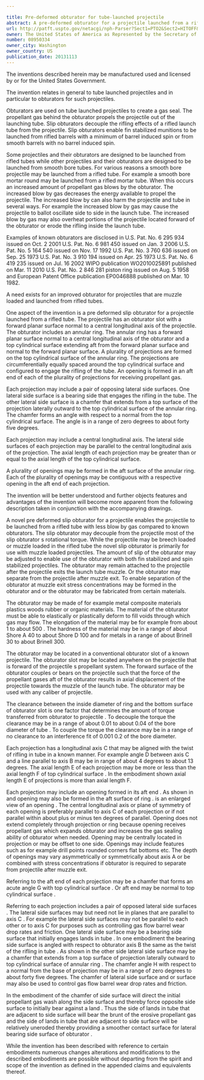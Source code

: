 ```yaml
---

title: Pre-deformed obturator for tube-launched projectile
abstract: A pre-deformed obturator for a projectile launched from a rifled tube includes an annular ring with a forward planar surface normal to the central longitudinal axis of the obturator. A top cylindrical surface extends aft from the forward planar surface and normal to the forward planar surface. A plurality of projections are formed on the top cylindrical surface and are configured to engage the rifling of the tube. An opening is formed in an aft end of each of the plurality of projections for receiving propellant gas. The opening may also be contiguously formed in the aft surface of the obturator radially inward of each projection. Propellant gas enters the openings in the aft of the obturator and expands the obturator to provide an efficient gas seal.
url: http://patft.uspto.gov/netacgi/nph-Parser?Sect1=PTO2&Sect2=HITOFF&p=1&u=%2Fnetahtml%2FPTO%2Fsearch-adv.htm&r=1&f=G&l=50&d=PALL&S1=08950334&OS=08950334&RS=08950334
owner: The United States of America as Represented by the Secretary of the Army
number: 08950334
owner_city: Washington
owner_country: US
publication_date: 20131113
---
```

The inventions described herein may be manufactured used and licensed by or for the United States Government.

The invention relates in general to tube launched projectiles and in particular to obturators for such projectiles.

Obturators are used on tube launched projectiles to create a gas seal. The propellant gas behind the obturator propels the projectile out of the launching tube. Slip obturators decouple the rifling effects of a rifled launch tube from the projectile. Slip obturators enable fin stabilized munitions to be launched from rifled barrels with a minimum of barrel induced spin or from smooth barrels with no barrel induced spin.

Some projectiles and their obturators are designed to be launched from rifled tubes while other projectiles and their obturators are designed to be launched from smooth bore tubes. For various reasons a smooth bore projectile may be launched from a rifled tube. For example a smooth bore mortar round may be launched from a rifled mortar tube. When this occurs an increased amount of propellant gas blows by the obturator. The increased blow by gas decreases the energy available to propel the projectile. The increased blow by can also harm the projectile and tube in several ways. For example the increased blow by gas may cause the projectile to ballot oscillate side to side in the launch tube. The increased blow by gas may also overheat portions of the projectile located forward of the obturator or erode the rifling inside the launch tube.

Examples of known obturators are disclosed in U.S. Pat. No. 6 295 934 issued on Oct. 2 2001 U.S. Pat. No. 6 981 450 issued on Jan. 3 2006 U.S. Pat. No. 5 164 540 issued on Nov. 17 1992 U.S. Pat. No. 3 760 636 issued on Sep. 25 1973 U.S. Pat. No. 3 910 194 issued on Apr. 25 1973 U.S. Pat. No. 6 419 235 issued on Jul. 16 2002 WIPO publication WO2010025891 published on Mar. 11 2010 U.S. Pat. No. 2 846 281 piston ring issued on Aug. 5 1958 and European Patent Office publication EP0046888 published on Mar. 10 1982.

A need exists for an improved obturator for projectiles that are muzzle loaded and launched from rifled tubes.

One aspect of the invention is a pre deformed slip obturator for a projectile launched from a rifled tube. The projectile has an obturator slot with a forward planar surface normal to a central longitudinal axis of the projectile. The obturator includes an annular ring. The annular ring has a forward planar surface normal to a central longitudinal axis of the obturator and a top cylindrical surface extending aft from the forward planar surface and normal to the forward planar surface. A plurality of projections are formed on the top cylindrical surface of the annular ring. The projections are circumferentially equally spaced around the top cylindrical surface and configured to engage the rifling of the tube. An opening is formed in an aft end of each of the plurality of projections for receiving propellant gas.

Each projection may include a pair of opposing lateral side surfaces. One lateral side surface is a bearing side that engages the rifling in the tube. The other lateral side surface is a chamfer that extends from a top surface of the projection laterally outward to the top cylindrical surface of the annular ring. The chamfer forms an angle with respect to a normal from the top cylindrical surface. The angle is in a range of zero degrees to about forty five degrees.

Each projection may include a central longitudinal axis. The lateral side surfaces of each projection may be parallel to the central longitudinal axis of the projection. The axial length of each projection may be greater than or equal to the axial length of the top cylindrical surface.

A plurality of openings may be formed in the aft surface of the annular ring. Each of the plurality of openings may be contiguous with a respective opening in the aft end of each projection.

The invention will be better understood and further objects features and advantages of the invention will become more apparent from the following description taken in conjunction with the accompanying drawings.

A novel pre deformed slip obturator for a projectile enables the projectile to be launched from a rifled tube with less blow by gas compared to known obturators. The slip obturator may decouple from the projectile most of the slip obturator s rotational torque. While the projectile may be breech loaded or muzzle loaded in the rifled tube the novel slip obturator is primarily for use with muzzle loaded projectiles. The amount of slip of the obturator may be adjusted to enable use of the obturator with both fin stabilized and spin stabilized projectiles. The obturator may remain attached to the projectile after the projectile exits the launch tube muzzle. Or the obturator may separate from the projectile after muzzle exit. To enable separation of the obturator at muzzle exit stress concentrations may be formed in the obturator and or the obturator may be fabricated from certain materials.

The obturator may be made of for example metal composite materials plastics woods rubber or organic materials. The material of the obturator must be able to elastically or plastically deform to fill voids through which gas may flow. The elongation of the material may be for example from about 1 to about 500 . The hardness of the material may be in a range of about Shore A 40 to about Shore D 100 and for metals in a range of about Brinell 30 to about Brinell 300.

The obturator may be located in a conventional obturator slot of a known projectile. The obturator slot may be located anywhere on the projectile that is forward of the projectile s propellant system. The forward surface of the obturator couples or bears on the projectile such that the force of the propellant gases aft of the obturator results in axial displacement of the projectile towards the muzzle of the launch tube. The obturator may be used with any caliber of projectile.

The clearance between the inside diameter of ring and the bottom surface of obturator slot is one factor that determines the amount of torque transferred from obturator to projectile . To decouple the torque the clearance may be in a range of about 0.01 to about 0.04 of the bore diameter of tube . To couple the torque the clearance may be in a range of no clearance to an interference fit of 0.001 0.2 of the bore diameter.

Each projection has a longitudinal axis C that may be aligned with the twist of rifling in tube in a known manner. For example angle D between axis C and a line parallel to axis B may be in range of about 4 degrees to about 13 degrees. The axial length E of each projection may be more or less than the axial length F of top cylindrical surface . In the embodiment shown axial length E of projections is more than axial length F.

Each projection may include an opening formed in its aft end . As shown in and opening may also be formed in the aft surface of ring . is an enlarged view of an opening . The central longitudinal axis or plane of symmetry of each opening is preferably parallel to axis C of each projection or if not parallel within about plus or minus ten degrees of parallel. Opening does not extend completely through projection or ring because opening receives propellant gas which expands obturator and increases the gas sealing ability of obturator when needed. Opening may be centrally located in projection or may be offset to one side. Openings may include features such as for example drill points rounded corners flat bottoms etc. The depth of openings may vary asymmetrically or symmetrically about axis A or be combined with stress concentrations if obturator is required to separate from projectile after muzzle exit.

Referring to the aft end of each projection may be a chamfer that forms an acute angle G with top cylindrical surface . Or aft end may be normal to top cylindrical surface .

Referring to each projection includes a pair of opposed lateral side surfaces . The lateral side surfaces may but need not lie in planes that are parallel to axis C . For example the lateral side surfaces may not be parallel to each other or to axis C for purposes such as controlling gas flow barrel wear drop rates and friction. One lateral side surface may be a bearing side surface that initially engages lands in tube . In one embodiment the bearing side surface is angled with respect to obturator axis B the same as the twist of the rifling in tube . As shown in the other side lateral side surface may be a chamfer that extends from a top surface of projection laterally outward to top cylindrical surface of annular ring . The chamfer angle H with respect to a normal from the base of projection may be in a range of zero degrees to about forty five degrees. The chamfer of lateral side surface and or surface may also be used to control gas flow barrel wear drop rates and friction.

In the embodiment of the chamfer of side surface will direct the initial propellant gas wash along the side surface and thereby force opposite side surface to initially bear against a land . Thus the side of lands in tube that are adjacent to side surface will bear the brunt of the erosive propellant gas and the side of lands in tube that are adjacent to side surface will be relatively uneroded thereby providing a smoother contact surface for lateral bearing side surface of obturator .

While the invention has been described with reference to certain embodiments numerous changes alterations and modifications to the described embodiments are possible without departing from the spirit and scope of the invention as defined in the appended claims and equivalents thereof.

